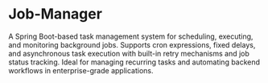 # Job-Manager
A Spring Boot-based task management system for scheduling, executing, and monitoring background jobs. Supports cron expressions, fixed delays, and asynchronous task execution with built-in retry mechanisms and job status tracking. Ideal for managing recurring tasks and automating backend workflows in enterprise-grade applications.
